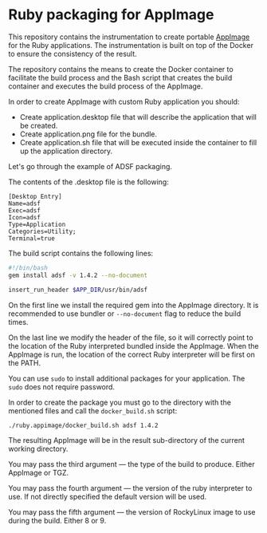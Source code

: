 # Ruby packaging for AppImage

This repository contains the instrumentation to create portable [AppImage](https://appimage.org) for the Ruby applications. The instrumentation is built on top of the Docker to ensure the consistency of the result.

The repository contains the means to create the Docker container to facilitate the build process and the Bash script that creates the build container and executes the build process of the AppImage.

In order to create AppImage with custom Ruby application you should:

* Create application.desktop file that will describe the application that will be created.
* Create application.png file for the bundle.
* Create application.sh file that will be executed inside the container to fill up the application directory.

Let's go through the example of ADSF packaging.

The contents of the .desktop file is the following:

```
[Desktop Entry]
Name=adsf
Exec=adsf
Icon=adsf
Type=Application
Categories=Utility;
Terminal=true
```

The build script contains the following lines:

```bash
#!/bin/bash
gem install adsf -v 1.4.2 --no-document

insert_run_header $APP_DIR/usr/bin/adsf
```

On the first line we install the required gem into the AppImage directory. It is recommended to use bundler or `--no-document` flag to reduce the build times.

On the last line we modify the header of the file, so it will correctly point to the location of the Ruby interpreted bundled inside the AppImage. When the AppImage is run, the location of the correct Ruby interpreter will be first on the PATH.

You can use `sudo` to install additional packages for your application. The `sudo` does not require password.

In order to create the package you must go to the directory with the mentioned files and call the `docker_build.sh` script:

```bash
./ruby.appimage/docker_build.sh adsf 1.4.2
```

The resulting AppImage will be in the result sub-directory of the current working directory.

You may pass the third argument — the type of the build to produce. Either AppImage or TGZ.

You may pass the fourth argument — the version of the ruby interpreter to use. If not directly specified the default version will be used.

You may pass the fifth argument — the version of RockyLinux image to use during the build. Either 8 or 9.
